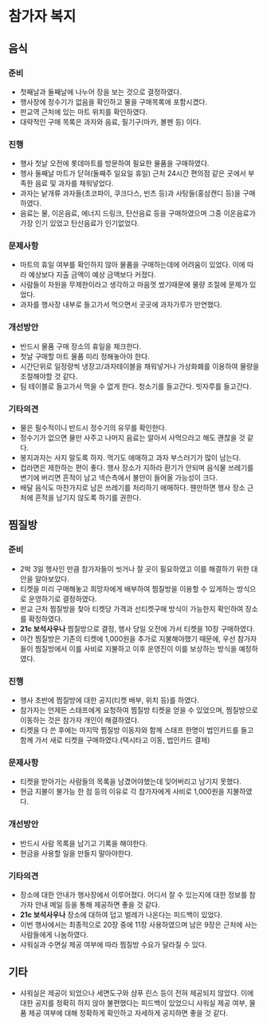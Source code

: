 # 참가자 복지

## 음식

### 준비

* 첫째날과 둘째날에 나누어 장을 보는 것으로 결정하였다.
* 행사장에 정수기가 없음을 확인하고 물을 구매목록에 포함시켰다.
* 판교역 근처에 있는 마트 위치를 확인하였다.
* 대략적인 구매 목록은 과자와 음료, 필기구(마카, 볼펜 등) 이다.

### 진행

* 행사 첫날 오전에 롯데마트를 방문하여 필요한 물품을 구매하였다.
* 행사 둘째날 마트가 닫혀(둘째주 일요일 휴일) 근처 24시간 편의점 같은 곳에서 부족한 음료 및 과자를 채워넣었다.
* 과자는 낱개류 과자들(초코파이, 쿠크다스, 빈츠 등)과 사탕들(홍삼캔디 등)을 구매하였다.
* 음료는 물, 이온음료, 에너지 드링크, 탄산음료 등을 구매하였으며 그중 이온음료가 가장 인기 있었고 탄산음료가 인기없었다.

### 문제사항

* 마트의 휴일 여부를 확인하지 않아 물품을 구매하는데에 어려움이 있었다. 이에 따라 예상보다 지출 금액이 예상 금액보다 커졌다.
* 사람들이 자원을 무제한이라고 생각하고 마음껏 썼기때문에 물량 조절에 문제가 있었다.
* 과자를 행사장 내부로 들고가서 먹으면서 곳곳에 과자가루가 만연했다.

### 개선방안

* 반드시 물품 구매 장소의 휴일을 체크한다.
* 첫날 구매할 마트 물품 미리 정해놓아야 한다. 
* 시간단위로 일정량씩 냉장고/과자테이블을 채워넣거나 가상화폐를 이용하여 물량을 조절해야할 것 같다.
* 팀 테이블로 들고가서 먹을 수 없게 한다. 청소기를 들고간다. 빗자루를 들고간다.

### 기타의견

* 물은 필수적이니 반드시 정수기의 유무를 확인한다.
* 정수기가 없으면 물만 사주고 나머지 음료는 알아서 사먹으라고 해도 괜찮을 것 같다. 
* 봉지과자는 사지 말도록 하자. 먹기도 애매하고 과자 부스러기가 많이 남는다.
* 컵라면은 제한하는 편이 좋다. 행사 장소가 지하라 환기가 안되며 음식물 쓰레기를 변기에 버리면 흔적이 남고 넥슨측에서 불만이 들어올 가능성이 크다.
* 배달 음식도 마찬가지로 남은 쓰레기를 처리하기 애매하다. 웬만하면 행사 장소 근처에 흔적을 남기지 않도록 하기를 권한다.

## 찜질방

### 준비

* 2박 3일 행사인 만큼 참가자들이 씻거나 잘 곳이 필요하였고 이를 해결하기 위한 대안을 알아보았다.
* 티켓을 미리 구매해놓고 희망자에게 배부하여 찜질방을 이용할 수 있게하는 방식으로 운영하기로 결정하였다.
* 판교 근처 찜질방을 찾아 티켓당 가격과 선티켓구매 방식이 가능한지 확인하여 장소를 확정하였다.
* **21c 보석사우나** 찜질방으로 결정, 행사 당일 오전에 가서 티켓을 10장 구매하였다.
* 야간 찜질방은 기존의 티켓에 1,000원을 추가로 지불해야했기 때문에, 우선 참가자들이 찜질방에서 이를 사비로 지불하고 이후 운영진이 이를 보상하는 방식을 예정하였다.

### 진행

* 행사 초반에 찜질방에 대한 공지(티켓 배부, 위치 등)를 하였다. 
* 참가자는 언제든 스태프에게 요청하여 찜질방 티켓을 얻을 수 있었으며, 찜질방으로 이동하는 것은 참가자 개인이 해결하였다.
* 티켓을 다 쓴 후에는 마지막 찜질방 이동자와 함께 스태프 한명이 법인카드를 들고 함께 가서 새로 티켓을 구매하였다.(택시타고 이동, 법인카드 결제)

### 문제사항

* 티켓을 받아가는 사람들의 목록을 남겼어야했는데 잊어버리고 남기지 못했다.
* 현금 지불이 불가능 한 점 등의 이유로 각 참가자에게 사비로 1,000원을 지불하였다.

### 개선방안

* 반드시 사람 목록을 남기고 기록을 해야한다.
* 현금을 사용할 일을 만들지 말아야한다.

### 기타의견

* 장소에 대한 안내가 행사장에서 이루어졌다. 어디서 잘 수 있는지에 대한 정보를 참가자 안내 메일 등을 통해 제공하면 좋을 것 같다.
* **21c 보석사우나** 장소에 대하여 덥고 벌레가 나온다는 피드백이 있었다.
* 이번 행사에서는 최종적으로 20장 중에 11장 사용하였으며 남은 9장은 근처에 사는 사람들에게 나눔하였다.
* 샤워실과 수면실 제공 여부에 따라 찜질방 수요가 달라질 수 있다.

## 기타

* 샤워실은 제공이 되었으나 세면도구와 샴푸 린스 등이 전혀 제공되지 않았다. 이에 대한 공지를 정확히 하지 않아 불편했다는 피드백이 있었으니 샤워실 제공 여부, 물품 제공 여부에 대해 정확하게 확인하고 자세하게 공지하면 좋을 것 같다.
